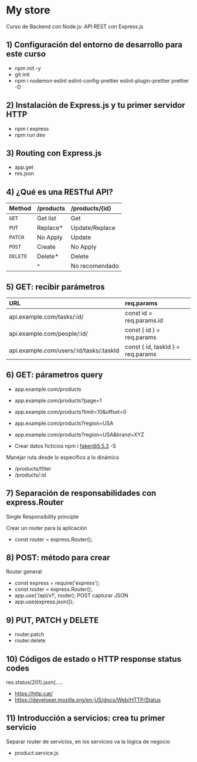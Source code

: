 # My store

Curso de Backend con Node.js: API REST con Express.js


## 1) Configuración del entorno de desarrollo para este curso

- npm init -y
- git init
- npm i nodemon eslint eslint-config-prettier eslint-plugin-prettier prettier -D

## 2) Instalación de Express.js y tu primer servidor HTTP

- npm i express
- npm run dev

## 3) Routing con Express.js

- app.get
- res.json

## 4) ¿Qué es una RESTful API?

| Method    | /products | /products/{id}                |
| :-------- | :-------- | :---------------------------- |
| `GET`     | Get list  | Get                           |
| `PUT`     | Replace*  | Update/Replace                |
| `PATCH`   | No Apply  | Update                        |
| `POST`    | Create    | No Apply                      |
| `DELETE`  | Delete*   | Delete                        |
|           | `*`       | No recomendado                |

## 5) GET: recibir parámetros

| URL                                     | req.params                        |
| :--------                               | :-------------------------------- |
| api.example.com/tasks/:id/              | const id = req.params.id          |
| api.example.com/people/:id/             | const { id } = req.params         |
| api.example.com/users/:id/tasks/:taskId | const { id, taskId } = req.params |

## 6) GET: párametros query

- app.example.com/products
- app.example.com/products?page=1
- app.example.com/products?limit=10&offset=0
- app.example.com/products?region=USA
- app.example.com/products?region=USA&brand=XYZ

- Crear datos ficticios npm i faker@5.5.3 -S

Manejar ruta desde lo especifico a lo dinámico
- /products/filter
- /products/:id

## 7) Separación de responsabilidades con express.Router

Single Responsibility principle

Crear un router para la aplicación
- const router = express.Router();

## 8) POST: método para crear

Router general
- const express = require('express');
- const router = express.Router();
- app.use('/api/v1', router);
POST capturar JSON
- app.use(express.json());

## 9) PUT, PATCH y DELETE
- router.patch
- router.delete

## 10) Códigos de estado o HTTP response status codes
res.status(201).json(.....
- https://http.cat/
- https://developer.mozilla.org/en-US/docs/Web/HTTP/Status

## 11) Introducción a servicios: crea tu primer servicio
Separar router de servicios, en los servicios va la lógica de negocio
- product.service.js
